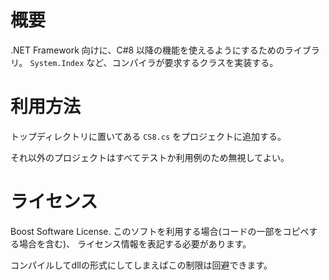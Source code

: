 概要
====

.NET Framework 向けに、C#8 以降の機能を使えるようにするためのライブラリ。
`System.Index` など、コンパイラが要求するクラスを実装する。


利用方法
====

トップディレクトリに置いてある `CS8.cs` をプロジェクトに追加する。

それ以外のプロジェクトはすべてテストか利用例のため無視してよい。

ライセンス
====
Boost Software License.
このソフトを利用する場合(コードの一部をコピペする場合を含む)、
ライセンス情報を表記する必要があります。

コンパイルしてdllの形式にしてしまえばこの制限は回避できます。

